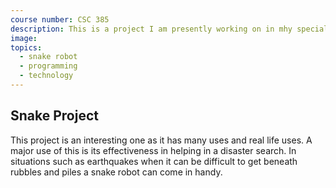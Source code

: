 ```yaml
---
course number: CSC 385
description: This is a project I am presently working on in mhy special topics class, and we are designing a snake robot.
image:
topics:
  - snake robot
  - programming
  - technology
---
```


## Snake Project
This project is an interesting one as it has many uses and real life uses.
A major use of this is its effectiveness in helping in a disaster search.
In situations such as earthquakes when it can be difficult to get beneath rubbles 
and piles a snake robot can come in handy.

